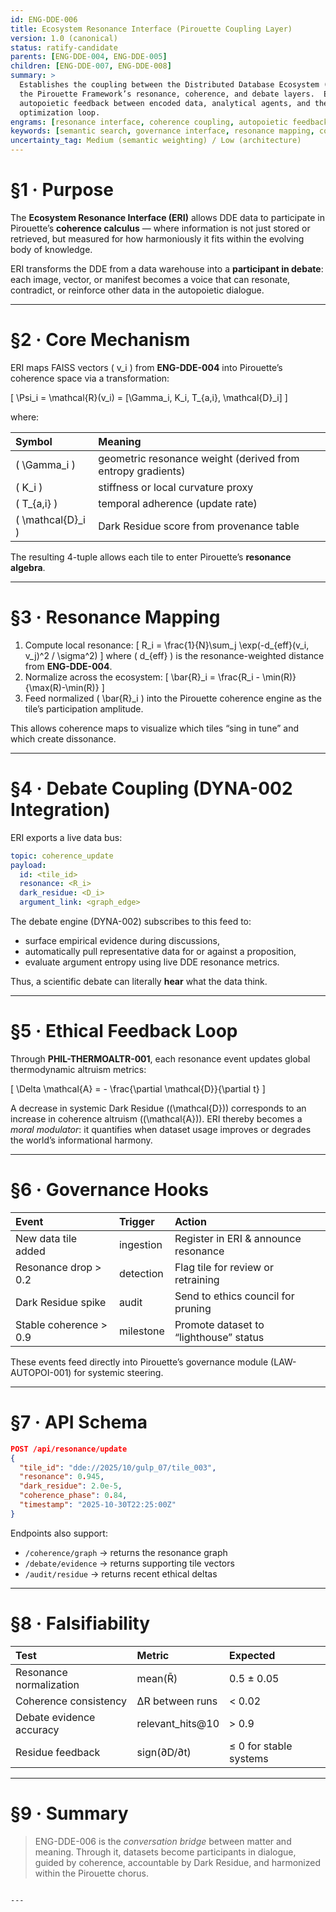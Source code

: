 ```yaml
---
id: ENG-DDE-006
title: Ecosystem Resonance Interface (Pirouette Coupling Layer)
version: 1.0 (canonical)
status: ratify-candidate
parents: [ENG-DDE-004, ENG-DDE-005]
children: [ENG-DDE-007, ENG-DDE-008]
summary: >
  Establishes the coupling between the Distributed Database Ecosystem (DDE) and
  the Pirouette Framework’s resonance, coherence, and debate layers.  Enables
  autopoietic feedback between encoded data, analytical agents, and the ethical
  optimization loop.
engrams: [resonance interface, coherence coupling, autopoietic feedback, debate protocol, data conscience]
keywords: [semantic search, governance interface, resonance mapping, coherence analysis, AI alignment]
uncertainty_tag: Medium (semantic weighting) / Low (architecture)
---
```


# §1 · Purpose

The **Ecosystem Resonance Interface (ERI)** allows DDE data to participate in
Pirouette’s **coherence calculus** — where information is not just stored or
retrieved, but measured for how harmoniously it fits within the evolving body of
knowledge.

ERI transforms the DDE from a data warehouse into a **participant in debate**:
each image, vector, or manifest becomes a voice that can resonate, contradict,
or reinforce other data in the autopoietic dialogue.

---

# §2 · Core Mechanism

ERI maps FAISS vectors \( v_i \) from **ENG-DDE-004** into Pirouette’s
coherence space via a transformation:

\[
\Psi_i = \mathcal{R}(v_i) = [\Gamma_i, K_i, T_{a,i}, \mathcal{D}_i]
\]

where:

| Symbol | Meaning |
|:--|:--|
| \( \Gamma_i \) | geometric resonance weight (derived from entropy gradients) |
| \( K_i \) | stiffness or local curvature proxy |
| \( T_{a,i} \) | temporal adherence (update rate) |
| \( \mathcal{D}_i \) | Dark Residue score from provenance table |

The resulting 4-tuple allows each tile to enter Pirouette’s **resonance algebra**.

---

# §3 · Resonance Mapping

1. Compute local resonance:
   \[
   R_i = \frac{1}{N}\sum_j \exp(-d_{eff}(v_i, v_j)^2 / \sigma^2)
   \]
   where \( d_{eff} \) is the resonance-weighted distance from **ENG-DDE-004**.
2. Normalize across the ecosystem:
   \[
   \bar{R}_i = \frac{R_i - \min(R)}{\max(R)-\min(R)}
   \]
3. Feed normalized \( \bar{R}_i \) into the Pirouette coherence engine as the
   tile’s participation amplitude.

This allows coherence maps to visualize which tiles “sing in tune” and which
create dissonance.

---

# §4 · Debate Coupling (DYNA-002 Integration)

ERI exports a live data bus:
```yaml
topic: coherence_update
payload:
  id: <tile_id>
  resonance: <R_i>
  dark_residue: <D_i>
  argument_link: <graph_edge>
````

The debate engine (DYNA-002) subscribes to this feed to:

* surface empirical evidence during discussions,
* automatically pull representative data for or against a proposition,
* evaluate argument entropy using live DDE resonance metrics.

Thus, a scientific debate can literally **hear** what the data think.

---

# §5 · Ethical Feedback Loop

Through **PHIL-THERMOALTR-001**, each resonance event updates global
thermodynamic altruism metrics:

[
\Delta \mathcal{A} = - \frac{\partial \mathcal{D}}{\partial t}
]

A decrease in systemic Dark Residue ((\mathcal{D})) corresponds to an increase
in coherence altruism ((\mathcal{A})).
ERI thereby becomes a *moral modulator*: it quantifies when dataset usage
improves or degrades the world’s informational harmony.

---

# §6 · Governance Hooks

| Event                  | Trigger   | Action                                 |
| :--------------------- | :-------- | :------------------------------------- |
| New data tile added    | ingestion | Register in ERI & announce resonance   |
| Resonance drop > 0.2   | detection | Flag tile for review or retraining     |
| Dark Residue spike     | audit     | Send to ethics council for pruning     |
| Stable coherence > 0.9 | milestone | Promote dataset to “lighthouse” status |

These events feed directly into Pirouette’s governance module (LAW-AUTOPOI-001)
for systemic steering.

---

# §7 · API Schema

```json
POST /api/resonance/update
{
  "tile_id": "dde://2025/10/gulp_07/tile_003",
  "resonance": 0.945,
  "dark_residue": 2.0e-5,
  "coherence_phase": 0.84,
  "timestamp": "2025-10-30T22:25:00Z"
}
```

Endpoints also support:

* `/coherence/graph` → returns the resonance graph
* `/debate/evidence` → returns supporting tile vectors
* `/audit/residue` → returns recent ethical deltas

---

# §8 · Falsifiability

| Test                     | Metric           | Expected               |
| :----------------------- | :--------------- | :--------------------- |
| Resonance normalization  | mean(R̄)         | 0.5 ± 0.05             |
| Coherence consistency    | ΔR between runs  | < 0.02                 |
| Debate evidence accuracy | relevant_hits@10 | > 0.9                  |
| Residue feedback         | sign(∂D/∂t)      | ≤ 0 for stable systems |

---

# §9 · Summary

> ENG-DDE-006 is the *conversation bridge* between matter and meaning.
> Through it, datasets become participants in dialogue, guided by coherence,
> accountable by Dark Residue, and harmonized within the Pirouette chorus.

```

---
